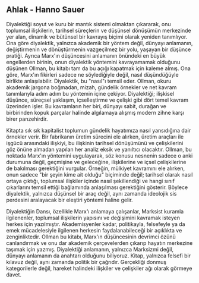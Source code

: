 ## Ahlak - Hanno Sauer

Diyalektiği soyut ve kuru bir mantık sistemi olmaktan çıkararak, onu toplumsal ilişkilerin, tarihsel süreçlerin ve düşünsel dönüşümün merkezinde yer alan, dinamik ve bütünsel bir kavrayış biçimi olarak yeniden tanımlıyor. Ona göre diyalektik, yalnızca akademik bir yöntem değil, dünyayı anlamanın, değiştirmenin ve dönüştürmenin vazgeçilmez bir yolu, yaşayan bir düşünce pratiği. Ayrıca Marx'ın düşüncesini anlamanın önündeki en büyük engellerden birinin, onun diyalektik yöntemini kavrayamamak olduğunu düşünen Ollman, bu kitabı tam da bu açığı kapatmak için kaleme almış. Ona göre, Marx'ın fikirleri sadece ne söylediğiyle değil, nasıl düşündüğüyle birlikte anlaşılabilir. Diyalektik, bu "nasıl"ı temsil eder. Ollman, okuru akademik jargona boğmadan, mizah, gündelik örnekler ve net kavram tanımlarıyla adım adım bu yöntemin içine çekiyor. Diyalektiği; ilişkisel düşünce, süreçsel yaklaşım, içselleştirme ve çelişki gibi dört temel kavram üzerinden işler. Bu kavramların her biri, dünyayı sabit, durağan ve birbirinden kopuk parçalar halinde algılamaya alışmış modern zihne karşı birer panzehirdir.

Kitapta sık sık kapitalist toplumun gündelik hayatımıza nasıl yansıdığına dair örnekler verir. Bir fabrikanın üretim sürecini ele alırken, üretim araçları ile işgücü arasındaki ilişkiyi, bu ilişkinin tarihsel dönüşümünü ve çelişkilerini göz önüne almadan yapılan her analiz eksik ve yanıltıcı olacaktır. Ollman, bu noktada Marx'ın yöntemini uygulayarak, söz konusu nesnenin sadece o anki durumuna değil, geçmişine ve geleceğine, ilişkilerine ve içsel çelişkilerine de bakılması gerektiğini vurgular. Örneğin, mülkiyet kavramını ele alırken, onun sadece "bir şeyin kime ait olduğu" biçiminde değil; tarihsel olarak nasıl ortaya çıktığı, toplumsal ilişkiler içinde nasıl şekillendiği ve hangi sınıf çıkarlarını temsil ettiği bağlamında anlaşılması gerektiğini gösterir. Böylece diyalektik, yalnızca düşünsel bir araç değil, aynı zamanda ideolojik sis perdesini aralayacak bir eleştiri yöntemi haline gelir.

Diyalektiğin Dansı, özellikle Marx'ı anlamaya çalışanlar, Marksist kuramla ilgilenenler, toplumsal ilişkilerin yapısını ve değişimini kavramak isteyen herkes için yazılmıştır. Akademisyenler kadar, politikayla, felsefeyle ya da emek mücadelesiyle ilgilenen herkesin faydalanabileceği bir açıklıkta ve zenginliktedir. Ollman bu kitabı, Marx'ın düşüncesinin devrimci özünü canlandırmak ve onu dar akademik çerçevelerden çıkarıp hayatın merkezine taşımak için yazmış. Diyalektiği anlamanın, yalnızca Marksizmi değil, dünyayı anlamanın da anahtarı olduğunu biliyoruz. Kitap, yalnızca felsefi bir kılavuz değil, aynı zamanda politik bir çağrıdır. Gerçekliği donmuş kategorilerle değil, hareket halindeki ilişkiler ve çelişkiler ağı olarak görmeye davet.